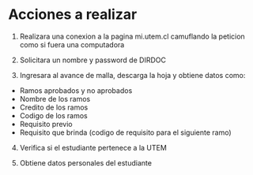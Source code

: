 Acciones a realizar
===================

1. Realizara una conexion a la pagina mi.utem.cl camuflando la peticion como si fuera una computadora

2. Solicitara un nombre y password de DIRDOC

3. Ingresara al avance de malla, descarga la hoja y obtiene datos como:

* Ramos aprobados y no aprobados
* Nombre de los ramos
* Credito de los ramos
* Codigo de los ramos
* Requisito previo
* Requisito que brinda (codigo de requisito para el siguiente ramo)

4. Verifica si el estudiante pertenece a la UTEM

5. Obtiene datos personales del estudiante